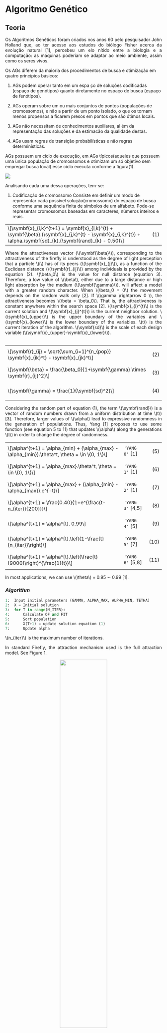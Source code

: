 <!--Don't delete ths script-->
<script src = "https://polyfill.io/v3/polyfill.min.js?features=es6"></script>
<script id = "MathJax-script" async src="https://cdn.jsdelivr.net/npm/mathjax@3/es5/tex-mml-chtml.js"></script>
<!--Don't delete ths script-->

<h1>Algoritmo Genético</h1>

<h2>Teoria</h2>

<p align = "justify">
Os Algoritmos Genéticos foram criados nos anos 60 pelo pesquisador John Holland que, ao ter acesso aos estudos do biólogo Fisher acerca da
evolução natural [1], percebeu um elo nítido entre a biologia e a computação: as máquinas poderiam se adaptar ao meio ambiente, assim como os seres vivos.

Os AGs diferem da maioria dos procedimentos de busca e otimização em quatro princípios básicos:
1. AGs podem operar tanto em um espa ̧co de soluções codificadas (espaço de genótipos)
quanto diretamente no espaço de busca (espaço de fenótipos).

2. AGs operam sobre um ou mais conjuntos de pontos (populações de cromossomos),
e não a partir de um ponto isolado, o que os tornam menos propensos a ficarem
presos em pontos que são ótimos locais.

3. AGs não necessitam de conhecimentos auxiliares, al ́em da representação das soluções
e da estimacão da qualidade destas.

4. AGs usam regras de transição probabilísticas e não regras determinísticas.

AGs possuem um ciclo de execução, em AGs típicos(aqueles que possuem uma ́unica população de cromossomos e otimizam um só objetivo sem empregar busca local) esse ciclo executa conforme a figura(1).
</p>
<img src="assets/images/ciclo_ag.png" />

Analisando cada uma dessa operações, tem-se:

1. Codificação de cromossomo
       Consiste em definir um modo de representar cada possível solução(cromossomo) do espaço de busca conforme uma sequência finita de símbolos de um alfabeto. Pode-se representar cromossomos baseadas em caracteres, números inteiros e reais.
   
         

<table style = "width:100%">
    <tr>
        <td>\[\symbf{x}_{i,k}^{t+1} = \symbf{x}_{i,k}^{t} + \symbf{\beta}.(\symbf{x}_{j,k}^{t} - \symbf{x}_{i,k}^{t}) + \alpha.\symbf{sd}_{k}.(\symbf{rand}_{k} - 0.50)\]</td>
        <td><p align = "right">(1)</p></td>
    </tr>
</table>

<p align = "justify">
Where the attractiveness vector (\(\symbf{\beta}\)), corresponding to the attractiveness of the firefly is understood as the degree of light perception that a particle \(i\) has of its peers (\(\symbf{x}_{j}\)), as a function of the Euclidean distance (\(\symbf{r}_{ij}\)) among individuals is provided by the equation (2). \(\beta_0\) is the value for null distance (equation 3). Therefore, a low value of \(\beta\), either due to a large distance or high light absorption by the medium (\(\symbf{\gamma}\)), will affect a model with a greater random character. When \(\beta_0 = 0\) the movement depends on the random walk only [2]. If \(\gamma \rightarrow 0 \), the attractiveness becomes \(\beta = \beta_0\). That is, the attractiveness is constant anywhere within the search space [2]. \(\symbf{x}_{i}^{t}\) is the current solution and \(\symbf{x}_{j}^{t}\) is the current neighbor solution. \(\symbf{x}_{upper}\) is the upper boundary of the variables and \(\symbf{x}_{lower}\) is the lower boundary of the variables. \(t\) is the current iteration of the algorithm. \(\symbf{sd}\) is the scale of each design variable (\(\symbf{x}_{upper}-\symbf{x}_{lower}\)).<br><br>
</p>

<table style = "width:100%">
    <tr>
        <td>\[\symbf{r}_{ij} = \sqrt{\sum_{i=1}^{n_{pop}} \symbf{x}_{ik}^t} - \symbf{x}_{jk}^t\]</td>
        <td><p align = "right">(2)</p></td>
    </tr>
    <tr>
        <td>\[\symbf{\beta} = \frac{\beta_0}{1+\symbf{\gamma} \times \symbf{r}_{ij}^2}\]</td>
        <td><p align = "right">(3)</p></td>
    </tr>
    <tr>
        <td>\[\symbf{\gamma} = \frac{1}{\symbf{sd}^2}\]</td>
        <td><p align = "right">(4)</p></td>
    </tr>
</table>

<p align = "justify">
Considering the random part of equation (1), the term \(\symbf{rand}\) is a vector of random numbers drawn from a uniform distribution at time \(t\) [3]. Therefore, larger values of \(\alpha\) lead to expressive randomness in the generation of populations. Thus, Yang [1] proposes to use some function (see equation 5 to 11) that updates \(\alpha\) along the generations \(t\) in order to change the degree of randomness.
</p>

<table style = "width:100%">
    <tr>
        <td>\[\alpha^{t+1} = \alpha_{min} + (\alpha_{max} - \alpha_{min}).\theta^t, \theta = \in \{0, 1\}\]</td>
        <td><code>'YANG 0'</code> [1]</td>
        <td><p align = "right">(5)</p></td>
    </tr>
    <tr>
        <td>\[\alpha^{t+1} = \alpha_{max}.\theta^t, \theta = \in \{0, 1\}\]</td>
        <td><code>'YANG 1'</code> [1]</td>
        <td><p align = "right">(6)</p></td>
    </tr>
    <tr>
        <td>\[\alpha^{t+1} = \alpha_{max} + (\alpha_{min} - \alpha_{max}).e^{-t}\]</td>
        <td><code>'YANG 2'</code> [1]</td>
        <td><p align = "right">(7)</p></td>
    </tr>
    <tr>
        <td>\[\alpha^{t+1} = \frac{0.40}{1+e^{\frac{t-n_{iter}}{200}}}\]</td>
        <td><code>'YANG 3'</code> [4,5]</td>
        <td><p align = "right">(8)</p></td>
    </tr>
    <tr>
        <td>\[\alpha^{t+1} = \alpha^{t}. 0.99\]</td>
        <td><code>'YANG 4'</code> [5]</td>
        <td><p align = "right">(9)</p></td>
    </tr>
    <tr>
        <td>\[\alpha^{t+1} = \alpha^{t}.\left(1-\frac{t}{n_{iter}}\right)\]</td>
        <td><code>'YANG 5'</code> [7]</td>
        <td><p align = "right">(10)</p></td>
    </tr>
    <tr>
        <td>\[\alpha^{t+1} = \alpha^{t}.\left(\frac{t}{9000}\right)^{\frac{1}{t}}\]</td>
        <td><code>'YANG 6'</code> [5,8]</td>
        <td><p align = "right">(11)</p></td>
    </tr>
</table>

<p align = "justify">In most applications, we can use \(\theta\) = 0.95 ∼ 0.99 [1].</p>

<h3><i>Algorithm</i></h3>

```python
1:  Input initial parameters (GAMMA, ALPHA_MAX, ALPHA_MIN, TETHA)
2:  X = Initial solution
3:  for T in range(N_ITER):
4:      Calculate OF and FIT      
5:      Sort population
6:      X(T+1) = update solution equation (1)
7:      Update alpha
```

<p align = "justify">
\(n_{iter}\) is the maximum number of iterations.
</p>

<p align = "justify">
In standard Firefly, the attraction mechanism used is the full attraction model. See Figure 1.
</p>

<center><img src="./imgs/FAfig1.png" width="55%"></center>
<p align = "center">
<b>Figure 1.</b> The full attraction mechanism [6].</p>


<h3><i>References</i></h3>
<p align = "justify">
    [1]	X.-S. Yang, Nature-Inspired Metaheuristic Algorithms, Luniver Press, 2008.<br>
    [2] Fister, I., Fister, I., Yang, X.-S., & Brest, J. (2013). A comprehensive review of firefly algorithms. Swarm and Evolutionary Computation, 13, 34–46. doi:10.1016/j.swevo.2013.06.001. 
    <br>
    [3] X.-S. Yang, Firefly Algorithm, Stochastic Test Functions and Design Optimisation, ArXiv:1003.1409 [Math]. (2010). http://arxiv.org/abs/1003.1409 (accessed September 5, 2019).<br>
    [4] Yu, S., Zhu, S., Ma, Y., & Mao, D. (2015). A variable step size firefly algorithm for numerical optimization. Applied Mathematics and Computation, 263, 214–220. doi:10.1016/j.amc.2015.04.065.<br>
    [5] Wang, H., Cui, Z., Sun, H., Rahnamayan, S., & Yang, X.-S. (2016). Randomly attracted firefly algorithm with neighborhood search and dynamic parameter adjustment mechanism. Soft Computing, 21(18), 5325–5339. doi:10.1007/s00500-016-2116-z.<br>
    [6] W. Li, W. Li and Y. Huang, Enhancing Firefly Algorithm with Dual-Population Topology Coevolution, Mathematics 2022, 10, 1564. https://doi.org/10.3390/math10091564.<br>
    [7] Wang, H., Zhou, X., Sun, H., Yu, X., Zhao, J., Zhang, H., & Cui, L. (2016). Firefly algorithm with adaptive control parameters. Soft Computing, 21(17), 5091–5102. doi:10.1007/s00500-016-2104-3. <br>
    [8] Iztok Fister Jr., Xin-She Yang, Iztok Fister,‡ and Janez Brest (2102). Memetic firefly algorithm for combinatorial optimization. Bioinspired Optim. Methods Appl. (BIOMA) 1-14.

</p>

<h2>Framework</h2>

<h3><i>Algorithm functions</i></h3>

<h4>Input variables</h4>

<table style = "width:100%">
    <tr>
        <td>OF_FUNCTION</td>
        <td>External def user input this function in arguments</td>
        <td>Py function</td>
    </tr>
    <tr>
        <td>SETUP</td>
        <td>Algorithm setup</td>
        <td>Py dictionary</td>
    </tr>
    <tr>
        <td></td>
        <td>'N_REP' = Number of repetitions</td>
        <td>Integer</td>
    </tr>    
    <tr>
        <td></td>
        <td>'N_ITER' = Number of iterations</td>
        <td>Integer</td>
    </tr> 
    <tr>
        <td></td>
        <td>'N_POP' = Number of population</td>
        <td>Integer</td>
    </tr>
    <tr>
        <td></td>
        <td>'D' = Problem dimension</td>
        <td>Integer</td>
    </tr>  
    <tr>
        <td></td>
        <td>'X_L' = Lower limit design variables</td>
        <td>Py list[D]</td>
    </tr> 
    <tr>
        <td></td>
        <td>'X_U' = Upper limit design variables</td>
        <td>Py list[D]</td>
    </tr>
    <tr>
        <td></td>
        <td>'NULL_DIC' = Empty variable for the user to use in the obj. function</td>
        <td>Py dictionary</td>
    </tr>
    <tr>
        <td></td>
        <td>'PARAMETERS' = Algorithm parameters</td>
        <td>Py dictionary</td>
    </tr>    
    <tr>
        <td>PARAMETERS</td>
        <td>Algorithm parameters</td>
        <td>Py dictionary</td>
    </tr> 
    <tr>
        <td></td>
        <td>'ATTRACTIVENESS (BETA_0)' = attractiveness (\(\beta_0\))</td>
        <td>Float</td>
    </tr>
    <tr>
        <td></td>
        <td>'MIN. RANDOM FACTOR (ALPHA_MIN)' = minimal randomness (\(\alpha_{min}\))</td>
        <td>Float</td>
    </tr>
    <tr>
        <td></td>
        <td>'MAX. RANDOM FACTOR (ALPHA_MAX)' = maximum randomness (\(\alpha_{max}\))</td>
        <td>Float</td>
    </tr>
    <tr>
        <td></td>
        <td>'LIGHT ABSORPTION (GAMMA)' = light absorption (\(\symbf{\gamma}\)). See function <code>GAMMA_ASSEMBLY</code></td>
        <td>Py list[D]</td>
    </tr>
    <tr>
        <td></td>
        <td>'THETA' = randomness factor (\(\theta\))</td>
        <td>Float</td>
    </tr>
    <tr>
        <td></td>
        <td>'TYPE ALPHA UPDATE' = \(\alpha\) update see equation (5) <code>'YANG 0'</code> and (11) <code>'YANG 6'</code></td>
        <td>String</td>
    </tr>
    <tr>
        <td></td>
        <td>'SCALING (S_D)' = \(\symbf{sd}\) scale factor</td>
        <td>Boolean</td>
    </tr>
</table>

<h4>Output variables</h4>

<table style = "width:100%">
    <tr>
        <td>RESULTS_REP</td>
        <td>All results of population movement by repetition</td>
        <td>Py dictionary</td>
    </tr>
    <tr>
        <td></td>
        <td>'X_POSITION' = Design variables by iteration</td>
        <td>Py Numpy array[N_ITER + 1 x D]</td>
    </tr>  
    <tr>
        <td></td>
        <td>'OF' = Obj function value by iteration</td>
        <td>Py Numpy array[N_ITER + 1 x 1]</td>
    </tr>  
    <tr>
        <td></td>
        <td>'FIT' = Fitness value by iteration</td>
        <td>Py Numpy array[N_ITER + 1 x 1]</td>
    </tr>  
    <tr>
        <td></td>
        <td>'PARAMETERS' = Algorithm parameters</td>
        <td>Py Numpy array[N_ITER + 1 x 1]</td>
    </tr>  
    <tr>
        <td></td>
        <td>'NEOF' = Number of objective function evaluations</td>
        <td>Py Numpy array[N_ITER + 1 x 1]</td>
    </tr>
    <tr>
        <td></td>
        <td>'ID_PARTICLE' = ID particle</td>
        <td>Py Numpy array[N_ITER + 1 x 1]</td>
    </tr>  
    <tr>
        <td>BEST_REP</td>
        <td>Best population results by repetition</td>
        <td>Py dictionary</td>
    </tr>
    <tr>
        <td></td>
        <td>'X_POSITION' = Design variables by iteration</td>
        <td>Py Numpy array[N_ITER + 1 x D]</td>
    </tr>  
    <tr>
        <td></td>
        <td>'OF' = Obj function value by iteration</td>
        <td>Py Numpy array[N_ITER + 1 x 1]</td>
    </tr>  
    <tr>
        <td></td>
        <td>'FIT' = Fitness value by iteration</td>
        <td>Py Numpy array[N_ITER + 1 x 1]</td>
    </tr>  
    <tr>
        <td></td>
        <td>'PARAMETERS' = Algorithm parameters</td>
        <td>Py Numpy array[N_ITER + 1 x 1]</td>
    </tr>  
    <tr>
        <td></td>
        <td>'NEOF' = Number of objective function evaluations</td>
        <td>Py Numpy array[N_ITER + 1 x 1]</td>
    </tr>
    <tr>
        <td></td>
        <td>'ID_PARTICLE' = ID particle</td>
        <td>Py Numpy array[N_ITER + 1 x 1]</td>
    </tr> 
    <tr>
        <td>AVERAGE_REP</td>
        <td>Average OF and FIT results by repetition</td>
        <td>Py dictionary</td>
    </tr>
    <tr>
        <td></td>
        <td>'OF' = Obj function value by iteration</td>
        <td>Py Numpy array[N_ITER + 1 x 1]</td>
    </tr>  
    <tr>
        <td></td>
        <td>'FIT' = Fitness value by iteration</td>
        <td>Py Numpy array[N_ITER + 1 x 1]</td>
    </tr>  
    <tr>
        <td></td>
        <td>'NEOF' = Number of objective function evaluations</td>
        <td>Py Numpy array[N_ITER + 1 x 1]</td>
    </tr>
    <tr>
        <td>WORST_REP</td>
        <td>Worst OF and FIT results by repetition</td>
        <td>Py dictionary</td>
    </tr>
    <tr>
        <td></td>
        <td>'X_POSITION' = Design variables by iteration</td>
        <td>Py Numpy array[N_ITER + 1 x D]</td>
    </tr>  
    <tr>
        <td></td>
        <td>'OF' = Obj function value by iteration</td>
        <td>Py Numpy array[N_ITER + 1 x 1]</td>
    </tr>  
    <tr>
        <td></td>
        <td>'FIT' = Fitness value by iteration</td>
        <td>Py Numpy array[N_ITER + 1 x 1]</td>
    </tr>  
    <tr>
        <td></td>
        <td>'PARAMETERS' = Algorithm parameters</td>
        <td>Py Numpy array[N_ITER + 1 x 1]</td>
    </tr>  
    <tr>
        <td></td>
        <td>'NEOF' = Number of objective function evaluations</td>
        <td>Py Numpy array[N_ITER + 1 x 1]</td>
    </tr>
    <tr>
        <td></td>
        <td>'ID_PARTICLE' = ID particle</td>
        <td>Py Numpy array[N_ITER + 1 x 1]</td>
    </tr> 
    <tr>
        <td>STATUS_PROCEDURE</td>
        <td>Process repetition ID - from lowest OF value to highest OF value</td>
        <td>Py list[N_REP]</td>
    </tr> 
</table>

<h3><i>Notebook</i></h3>

<p align = "justify">See Jupyter notebook example:</p>

```python
from META_TOOLBOX import FIREFLY_ALGORITHM_001 # or from META_TOOLBOX import *
from META_TOOLBOX import GAMMA_ASSEMBLY

# Input
X_L = [-2, -2, -2]
X_U = [2, 2, 2]
D = 3
GAMMA = GAMMA_ASSEMBLY(X_L, X_U, D, 2)

PARAMETERS = {
              'ATTRACTIVENESS (BETA_0)': 0.98,
              'MIN. RANDOM FACTOR (ALPHA_MIN)': 0.20,
              'MAX. RANDOM FACTOR (ALPHA_MAX)': 0.95,
              'LIGHT ABSORPTION (GAMMA)': GAMMA,
              'THETA': 0.98,
              'TYPE ALPHA UPDATE': 'YANG 0',
              'SCALING (S_D)': True
             }

SETUP = {
        'N_REP': 10,
        'N_POP': 5,
        'N_ITER': 100,
        'X_L': X_L,
        'X_U': X_U,
        'D': D,
        'NULL_DIC': None,
        'PARAMETERS': PARAMETERS
        }

# OF statement
def OF_FUNCTION(X, NULL_DIC):
    X_0 = X[0]
    X_1 = X[1]
    X_2 = X[2]
    OF = X_0 ** 2 + X_1 ** 2 + X_2 ** 2
    return OF

# Call algorithm
RESULTS_REP, BEST_REP, AVERAGE_REP, WORST_REP, STATUS_PROCEDURE = FIREFLY_ALGORITHM_001(OF_FUNCTION, SETUP)
```
```console
Output:
Progress: |██████████████████████████████████████████████████| 100.0% Complete
Process Time: 0.80 Seconds 
 Seconds per repetition: 0.08
META_FA001_REP_0_BEST_0_20230210 214404.xlsx
META_FA001_REP_1_BEST_1_20230210 214404.xlsx
META_FA001_REP_2_BEST_2_20230210 214404.xlsx
META_FA001_REP_3_BEST_3_20230210 214404.xlsx
META_FA001_REP_4_BEST_4_20230210 214404.xlsx
META_FA001_REP_5_BEST_5_20230210 214404.xlsx
META_FA001_REP_6_BEST_6_20230210 214404.xlsx
META_FA001_REP_7_BEST_7_20230210 214404.xlsx
META_FA001_REP_8_BEST_8_20230210 214404.xlsx
META_FA001_REP_9_BEST_9_20230210 214404.xlsx
META_FA001_RESUME_20230210 214404.xlsx
```
